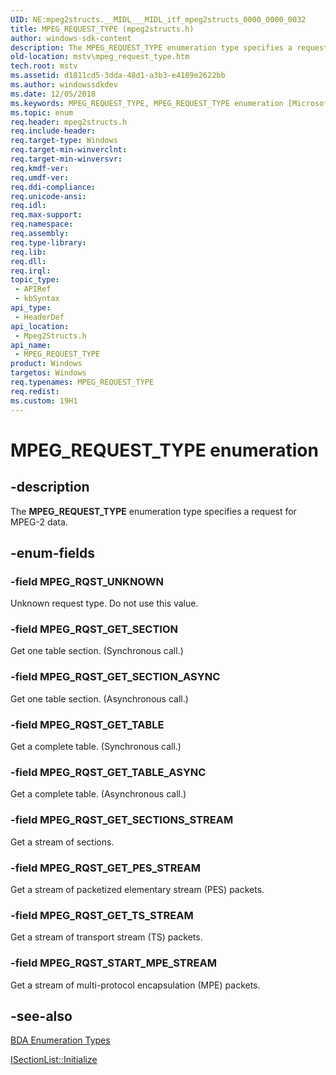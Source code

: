 ```yaml
---
UID: NE:mpeg2structs.__MIDL___MIDL_itf_mpeg2structs_0000_0000_0032
title: MPEG_REQUEST_TYPE (mpeg2structs.h)
author: windows-sdk-content
description: The MPEG_REQUEST_TYPE enumeration type specifies a request for MPEG-2 data.
old-location: mstv\mpeg_request_type.htm
tech.root: mstv
ms.assetid: d1811cd5-3dda-48d1-a3b3-e4189e2622bb
ms.author: windowssdkdev
ms.date: 12/05/2018
ms.keywords: MPEG_REQUEST_TYPE, MPEG_REQUEST_TYPE enumeration [Microsoft TV Technologies], MPEG_RQST_GET_PES_STREAM, MPEG_RQST_GET_SECTION, MPEG_RQST_GET_SECTIONS_STREAM, MPEG_RQST_GET_SECTION_ASYNC, MPEG_RQST_GET_TABLE, MPEG_RQST_GET_TABLE_ASYNC, MPEG_RQST_GET_TS_STREAM, MPEG_RQST_START_MPE_STREAM, MPEG_RQST_UNKNOWN, mpeg2structs/MPEG_REQUEST_TYPE, mpeg2structs/MPEG_RQST_GET_PES_STREAM, mpeg2structs/MPEG_RQST_GET_SECTION, mpeg2structs/MPEG_RQST_GET_SECTIONS_STREAM, mpeg2structs/MPEG_RQST_GET_SECTION_ASYNC, mpeg2structs/MPEG_RQST_GET_TABLE, mpeg2structs/MPEG_RQST_GET_TABLE_ASYNC, mpeg2structs/MPEG_RQST_GET_TS_STREAM, mpeg2structs/MPEG_RQST_START_MPE_STREAM, mpeg2structs/MPEG_RQST_UNKNOWN, mstv.mpeg_request_type
ms.topic: enum
req.header: mpeg2structs.h
req.include-header: 
req.target-type: Windows
req.target-min-winverclnt: 
req.target-min-winversvr: 
req.kmdf-ver: 
req.umdf-ver: 
req.ddi-compliance: 
req.unicode-ansi: 
req.idl: 
req.max-support: 
req.namespace: 
req.assembly: 
req.type-library: 
req.lib: 
req.dll: 
req.irql: 
topic_type:
 - APIRef
 - kbSyntax
api_type:
 - HeaderDef
api_location:
 - Mpeg2Structs.h
api_name:
 - MPEG_REQUEST_TYPE
product: Windows
targetos: Windows
req.typenames: MPEG_REQUEST_TYPE
req.redist: 
ms.custom: 19H1
---
```


# MPEG_REQUEST_TYPE enumeration


## -description



The <b>MPEG_REQUEST_TYPE</b> enumeration type specifies a request for MPEG-2 data.




## -enum-fields




### -field MPEG_RQST_UNKNOWN

Unknown request type. Do not use this value.


### -field MPEG_RQST_GET_SECTION

Get one table section. (Synchronous call.)


### -field MPEG_RQST_GET_SECTION_ASYNC

Get one table section. (Asynchronous call.)


### -field MPEG_RQST_GET_TABLE

Get a complete table. (Synchronous call.)


### -field MPEG_RQST_GET_TABLE_ASYNC

Get a complete table. (Asynchronous call.)


### -field MPEG_RQST_GET_SECTIONS_STREAM

Get a stream of sections.


### -field MPEG_RQST_GET_PES_STREAM

Get a stream of packetized elementary stream (PES) packets.


### -field MPEG_RQST_GET_TS_STREAM

Get a stream of transport stream (TS) packets.


### -field MPEG_RQST_START_MPE_STREAM

Get a stream of multi-protocol encapsulation (MPE) packets.


## -see-also




<a href="https://msdn.microsoft.com/13183e2a-6fbb-422c-b93c-53c12cb27423">BDA Enumeration Types</a>



<a href="https://msdn.microsoft.com/196abb62-97f6-4961-b843-895ae35fedc4">ISectionList::Initialize</a>
 

 

